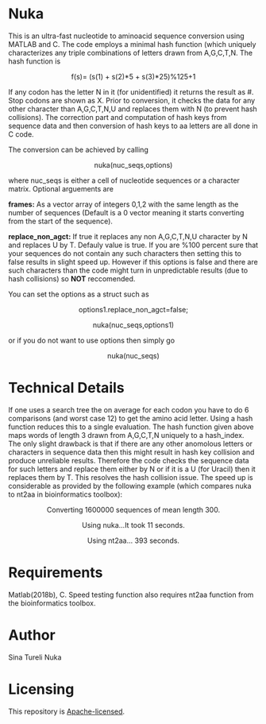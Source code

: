# Nuka
This is an ultra-fast nucleotide to aminoacid sequence conversion using MATLAB and C.
The code employs a minimal hash function (which uniquely characterizes any triple 
combinations of letters drawn from A,G,C,T,N. The hash function is

<p align="center">
f(s)= (s(1) + s(2)*5 + s(3)*25)%125+1
</p>

If any codon has the letter N in it (for unidentified) it returns the result as #. 
Stop codons are shown as X. Prior to conversion, it checks the data for any other 
character than A,G,C,T,N,U and replaces them with N (to prevent hash collisions). The
correction part and computation of hash keys from sequence data and then conversion of hash
keys to aa letters are all done in C code.

The conversion can be achieved by calling

<p align="center">
nuka(nuc_seqs,options)
</p>

where nuc_seqs is either a cell of nucleotide sequences or a character matrix. Optional
arguements are

**frames:** As a vector array of integers 0,1,2 with the same length as the number of sequences
(Default is a 0 vector meaning it starts converting from the start of the sequence).

**replace_non_agct:** If true it replaces any non A,G,C,T,N,U character by N and replaces U by T. 
Defauly value is true. If you are %100 percent sure that your sequences do not contain any such 
characters then setting this to false results in slight speed up. However if this options is false
and there are such characters than the code might turn in unpredictable results (due to hash collisions)
so **NOT** reccomended. 

You can set the options as a struct such as

<p align="center">
options1.replace_non_agct=false;
</p>  
<p align="center">  
nuka(nuc_seqs,options1)
</p>

or if you do not want to use options then simply go

<p align="center">
nuka(nuc_seqs)
</p>

# Technical Details

If one uses a search tree the on average for each codon you have to do 6 comparisons (and worst case 12) to get the amino acid letter. Using a hash function reduces this to a single evaluation. The hash function given above maps words of length 3 drawn from A,G,C,T,N uniquely to a hash_index. The only slight drawback is that if there are any other anomolous letters or characters in sequence data then this might result in hash key collision and produce unreliable results. Therefore the code checks the sequence data for such letters and replace them either by N or if it is a U (for Uracil) then it replaces them by T. This resolves the hash collision issue. The speed up is considerable as provided by the following example (which compares nuka to nt2aa in bioinformatics toolbox):

<p align="center">
Converting 1600000 sequences of mean length 300.
</p>
<p align="center">
Using nuka...It took 11 seconds.
</p>  
<p align="center">
Using nt2aa... 393 seconds.
</p>  


# Requirements

Matlab(2018b), C. Speed testing function also requires nt2aa function from the bioinformatics toolbox. 

# Author
Sina Tureli
Nuka

# Licensing

This repository is
[Apache-licensed](https://github.com/bamos/densenet.pytorch/blob/master/LICENSE).
